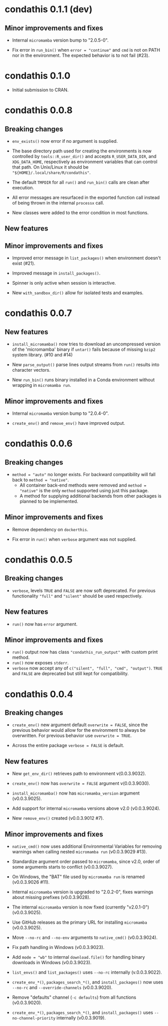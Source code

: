 # condathis 0.1.1 (dev)

## Minor improvements and fixes

* Internal `micromamba` version bump to "2.0.5-0".

* Fix error in `run_bin()` when `error = "continue"` and `cmd` is not on
  PATH nor in the environment.
  The expected behavior is to not fail (#23).

# condathis 0.1.0

* Initial submission to CRAN.

# condathis 0.0.8

## Breaking changes

* `env_exists()` now error if no argument is supplied.

* The base directory path used for creating the environments is now controlled by `tools::R_user_dir()` and accepts `R_USER_DATA_DIR`, and `XDG_DATA_HOME`, respectively as environment variables that can control that path. On Unix/Linux it should be `"${HOME}/.local/share/R/condathis"`.

* The default `TMPDIR` for all `run()` and `run_bin()` calls are clean after execution.

* All error messages are resurfaced in the exported function call instead of being thrown in the internal `processx` call.

* New classes were added to the error condition in most functions.

## New features

## Minor improvements and fixes

* Improved error message in `list_packages()` when environment doesn't exist (#21).

* Improved message in `install_packages()`.

* Spinner is only active when session is interactive.

* New `with_sandbox_dir()` allow for isolated tests and examples.

# condathis 0.0.7

## New features

* `install_micromamba()` now tries to download an uncompressed version of the 'micromamba' binary if `untar()` fails
  because of missing `bzip2` system library. (#10 and #14)

* New `parse_output()` parse lines output streams from `run()` results into character vectors.

* New `run_bin()` runs binary installed in a Conda environment without wrapping in `micromamba run`.

## Minor improvements and fixes

* Internal `micromamba` version bump to "2.0.4-0".

* `create_env()` and `remove_env()` have improved output.

# condathis 0.0.6

## Breaking changes

* `method = "auto"` no longer exists. For backward compatibility will fall back
  to `method = "native"`.
  * All container back-end methods were removed and `method = "native"` is the
    only `method` supported using just this package.
  * A method for supplying additional backends from other packages is planned to be implemented.

## Minor improvements and fixes

* Remove dependency on `dockerthis`.

* Fix error in `run()` when `verbose` argument was not supplied.

# condathis 0.0.5

## Breaking changes

* `verbose`, levels `TRUE` and `FALSE` are now soft deprecated. For previous functionality `"full"` and `"silent"` should be used respectively.

## New features

* `run()` now has `error` argument.

## Minor improvements and fixes

* `run()` output now has class `"condathis_run_output"` with custom print method.
* `run()` now exposes `stderr`.
* `verbose` now accept any of `c("silent", "full", "cmd", "output")`. `TRUE` and `FALSE` are deprecated but still kept for compatibility.

# condathis 0.0.4

## Breaking changes

* `create_env()` new argument default `overwrite = FALSE`, since the previous behavior would allow for the environment to always be overwritten. For previous behavior use `overwrite = TRUE`.

* Across the entire package `verbose = FALSE` is default.

## New features

* New `get_env_dir()` retrieves path to environment v(0.0.3.9032).

* `create_env()` now has `overwrite = FALSE` argument v(0.0.3.9030).

* `install_micromamba()` now has `micromamba_version` argument (v0.0.3.9025).

* Add support for internal `micromamba` versions above v2.0 (v0.0.3.9024).

* New `remove_env()` created (v0.0.3.9012 #7).

## Minor improvements and fixes

* `native_cmd()` now uses additional Environmental Variables for removing warnings when calling nested `micromamba run` (v0.0.3.9029 #13).

* Standardize argument order passed to `micromamba`, since v2.0, order of some arguments starts to conflict (v0.0.3.9027).

* On Windows, the "BAT" file used by `micromamba run` is renamed (v0.0.3.9026 #11).

* Internal `micromamba` version is upgraded to "2.0.2-0", fixes warnings about missing prefixes (v0.0.3.9028).
* The internal `micromamba` version is now fixed (currently "v2.0.1-0") (v0.0.3.9025).
* Use GitHub releases as the primary URL for installing `micromamba` (v0.0.3.9025).

* Move `--no-rc` and `--no-env` arguments to `native_cmd()` (v0.0.3.9024).

* Fix path handling in Windows (v0.0.3.9023).
*  Add `mode = "wb"` to internal `download.file()` for handling binary downloads in Windows (v0.0.3.9023).

* `list_envs()` and `list_packages()` uses `--no-rc` internally (v.0.0.3.9022).

* `create_env_*()`, `packages_search_*()`, and `install_packages()` now uses `--no-rc` and `--override-channels` (v0.0.3.9020).

* Remove "defaults" channel (`-c defaults`) from all functions (v0.0.3.9020).

* `create_env_*()`, `packages_search_*()`, and `install_packages()` uses `--no-channel-priority` internally (v0.0.3.9019).
